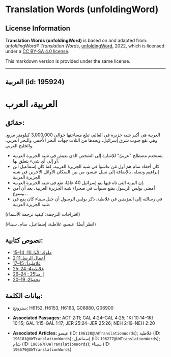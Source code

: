 # Translation Words (unfoldingWord)

## License Information

**Translation Words (unfoldingWord)** is based on and adapted from: _unfoldingWord® Translation Words_, [unfoldingWord](https://unfoldingword.org/utw), 2022, which is licensed under a [CC BY-SA 4.0 license](https://creativecommons.org/licenses/by-sa/4.0/legalcode.en).

This markdown version is provided under the same license.



--------------------------------

## العربية (id: 195924)

العربية، العرب
==============

حقائق:
------

العربية هي أكبر شبه جزيرة في العالم، تبلغ مساحتها حوالي 3,000,000 كيلومتر مربع. وهي تقع جنوب شرق إسرائيل، ويحدها من الثلاث جهات البحر الأحمر، والبحر العربي، والخليج العربي.

* يستخدم مصطلح "عربيّ" للإشارة إلى الشخص الذي يعيش في شبه الجزيرة العربية أو إلى أي شيء يتعلق بها.
* كان أحفاد سام هم أول مَن عاشوا في شبه الجزيرة العربية. كما كان إسماعيل ابن إبراهيم ونسله، بالإضافة إلى نسل عيسو، من بين السكان الأوائل الآخرين في شبه الجزيرة العربية.
* إن البرية التي تاه فيها بنو إسرائيل 40 عامًا، تقع في شبه الجزيرة العربية.
* أمضى بولس الرسول بضع سنوات في صحراء شبه الجزيرة العربية، بعد أن آمن بيسوع، .
* في رسالته إلى المؤمنين في غلاطية، ذكر بولس الرسول أن جبل سيناء كان يقع في شبه الجزيرة العربية.

(اقتراحات الترجمة: كيفية ترجمة الأسماء)

(انظر أيضًا: عيسو، غلاطية، إسماعيل، سام، سيناء)

نصوص كتابية:
------------

* [ملوك الأول10: 14–15](https://ref.ly/1Kgs10:14-1Kgs10:15)
* [أعمال الرسل2:11](https://ref.ly/Acts2:11)
* [غلاطية1: 15–17](https://ref.ly/Gal1:15-Gal1:17)
* [غلاطية4: 24–25](https://ref.ly/Gal4:24-Gal4:25)
* [إرميا25 : 24–26](https://ref.ly/Jer25:24-Jer25:26)
* [نحميا2: 19–20](https://ref.ly/Neh2:19-Neh2:20)

بيانات الكلمة:
--------------

* سترونج: H6152, H6153, H6163, G06880, G06900

* **Associated Passages:** ACT 2:11; GAL 4:24–GAL 4:25; 1KI 10:14–1KI 10:15; GAL 1:15–GAL 1:17; JER 25:24–JER 25:26; NEH 2:19–NEH 2:20
* **Associated Articles:** عيسو (ID: `196128@UWTranslationWords`); غلاطية (ID: `196181@UWTranslationWords`); إسماعيل (ID: `196277@UWTranslationWords`); سَام (ID: `196567@UWTranslationWords`); سيناء (ID: `196579@UWTranslationWords`)

